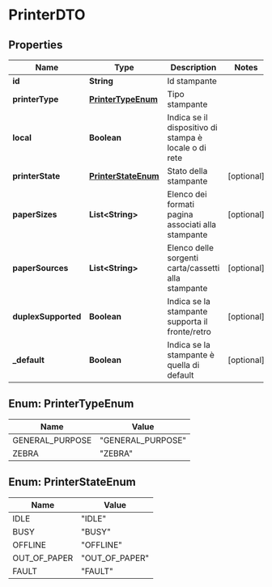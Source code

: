 
# PrinterDTO

## Properties
Name | Type | Description | Notes
------------ | ------------- | ------------- | -------------
**id** | **String** | Id stampante | 
**printerType** | [**PrinterTypeEnum**](#PrinterTypeEnum) | Tipo stampante | 
**local** | **Boolean** | Indica se il dispositivo di stampa è locale o di rete | 
**printerState** | [**PrinterStateEnum**](#PrinterStateEnum) | Stato della stampante |  [optional]
**paperSizes** | **List&lt;String&gt;** | Elenco dei formati pagina associati alla stampante |  [optional]
**paperSources** | **List&lt;String&gt;** | Elenco delle sorgenti carta/cassetti alla stampante |  [optional]
**duplexSupported** | **Boolean** | Indica se la stampante supporta il fronte/retro |  [optional]
**_default** | **Boolean** | Indica se la stampante è quella di default |  [optional]


<a name="PrinterTypeEnum"></a>
## Enum: PrinterTypeEnum
Name | Value
---- | -----
GENERAL_PURPOSE | &quot;GENERAL_PURPOSE&quot;
ZEBRA | &quot;ZEBRA&quot;


<a name="PrinterStateEnum"></a>
## Enum: PrinterStateEnum
Name | Value
---- | -----
IDLE | &quot;IDLE&quot;
BUSY | &quot;BUSY&quot;
OFFLINE | &quot;OFFLINE&quot;
OUT_OF_PAPER | &quot;OUT_OF_PAPER&quot;
FAULT | &quot;FAULT&quot;



